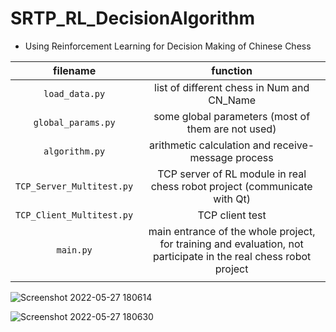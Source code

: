 # SRTP_RL_DecisionAlgorithm

- Using Reinforcement Learning for Decision Making of Chinese Chess

| filename| function|
|:----:|:----:|
| `load_data.py`| list of different chess in Num and CN_Name |
| `global_params.py`| some global parameters (most of them are not used) |
| `algorithm.py`| arithmetic calculation and receive-message process |
| `TCP_Server_Multitest.py`|TCP server of RL module in real chess robot project (communicate with Qt)  |
| `TCP_Client_Multitest.py`|TCP client test |
|`main.py` | main entrance of the whole project, for training and evaluation, not participate in the real chess robot project |
| | |

![Screenshot 2022-05-27 180614](https://user-images.githubusercontent.com/67775090/170679031-681795e6-6b19-45e9-b821-87bd7891c0c0.png)

![Screenshot 2022-05-27 180630](https://user-images.githubusercontent.com/67775090/170679038-ca13f434-f529-43d8-811a-6882bb98f205.png)

